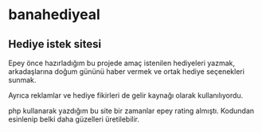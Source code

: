 # banahediyeal

## Hediye istek sitesi

Epey önce hazırladığım bu projede amaç istenilen hediyeleri yazmak, arkadaşlarına doğum gününü haber vermek ve ortak hediye seçenekleri sunmak.

Ayrıca reklamlar ve hediye fikirleri de gelir kaynağı olarak kullanılıyordu.

php kullanarak yazdığım bu site bir zamanlar epey rating almıştı. Kodundan esinlenip belki daha güzelleri üretilebilir.
